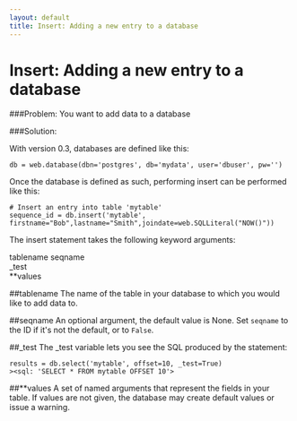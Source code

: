 ```yaml
---
layout: default
title: Insert: Adding a new entry to a database
---
```


# Insert: Adding a new entry to a database

###Problem: You want to add data to a database

###Solution: 

With version 0.3, databases are defined like this:

    db = web.database(dbn='postgres', db='mydata', user='dbuser', pw='')

Once the database is defined as such, performing insert can be performed like this:
    
    # Insert an entry into table 'mytable'
    sequence_id = db.insert('mytable', firstname="Bob",lastname="Smith",joindate=web.SQLLiteral("NOW()"))

The insert statement takes the following keyword arguments:
 
tablename
seqname   
_test  
\**values
 


##tablename
The name of the table in your database to which you would like to add data to.

##seqname
An optional argument, the default value is None. Set `seqname` to the ID if it's not the default, or to `False`.

##_test
The _test variable lets you see the SQL produced by the statement:

    results = db.select('mytable', offset=10, _test=True) 
    ><sql: 'SELECT * FROM mytable OFFSET 10'>

##\**values
A set of named arguments that represent the fields in your table. If values are not given, the database may create default values or issue a warning.